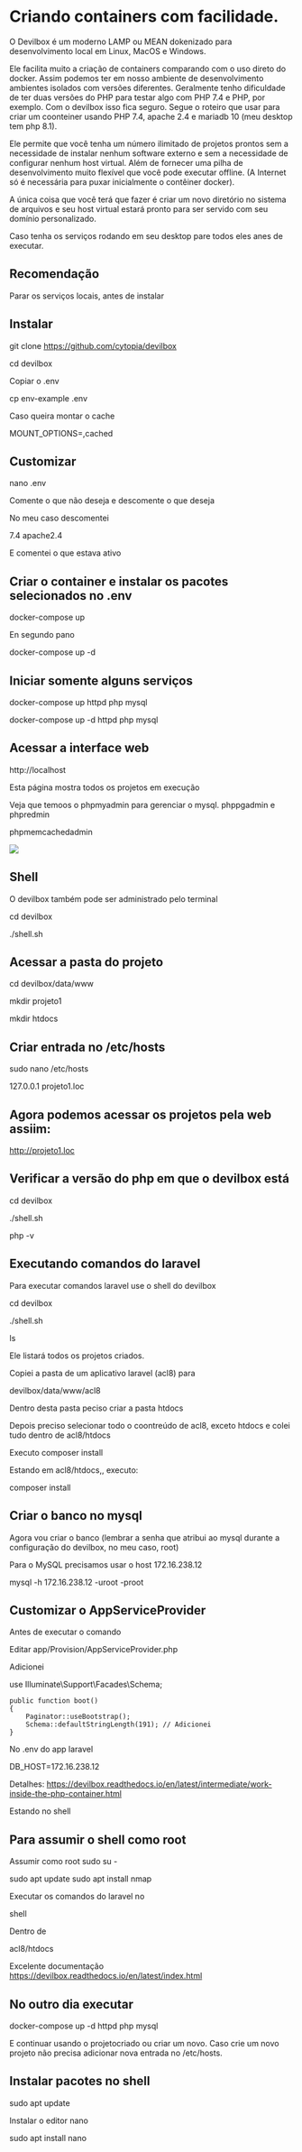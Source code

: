 # Criando  containers com facilidade.
O Devilbox é um moderno LAMP ou MEAN dokenizado para desenvolvimento local em Linux, MacOS e Windows.

Ele facilita muito a criação de containers comparando com o uso direto do docker. Assim podemos ter em nosso ambiente de desenvolvimento ambientes isolados com versões diferentes. Geralmente tenho dificuldade de ter duas versões do PHP para testar algo com PHP 7.4 e PHP, por exemplo. Com o devilbox isso fica seguro. Segue o roteiro que usar para criar um coonteiner usando PHP 7.4, apache 2.4 e mariadb 10 (meu desktop tem php 8.1).

Ele permite que você tenha um número ilimitado de projetos prontos sem a necessidade de instalar nenhum software externo e sem a necessidade de configurar nenhum host virtual. Além de fornecer uma pilha de desenvolvimento muito flexível que você pode executar offline. (A Internet só é necessária para puxar inicialmente o contêiner docker).

A única coisa que você terá que fazer é criar um novo diretório no sistema de arquivos e seu host virtual estará pronto para ser servido com seu domínio personalizado.

Caso tenha os serviços rodando em seu desktop pare todos eles anes de executar.

## Recomendação

Parar os serviços locais, antes de instalar

## Instalar

git clone https://github.com/cytopia/devilbox

cd devilbox

Copiar o .env

cp env-example .env

Caso queira montar o cache

MOUNT_OPTIONS=,cached

## Customizar

nano .env

Comente o que não deseja e descomente o que deseja

No meu caso descomentei

7.4
apache2.4

E comentei o que estava ativo

## Criar o container e instalar os pacotes selecionados no .env

docker-compose up

En segundo pano

docker-compose up -d

## Iniciar somente alguns serviços

docker-compose up httpd php mysql

docker-compose up -d httpd php mysql

## Acessar a interface web

http://localhost

Esta página mostra todos os projetos em execução

Veja que temoos o phpmyadmin para gerenciar o mysql. phppgadmin e phpredmin

phpmemcachedadmin

![](devilbox.png)

## Shell

O devilbox também pode ser administrado pelo terminal

cd devilbox

./shell.sh

## Acessar a pasta do projeto

cd devilbox/data/www

mkdir projeto1

mkdir htdocs

## Criar entrada no /etc/hosts

sudo nano /etc/hosts

127.0.0.1 projeto1.loc

## Agora podemos acessar os projetos pela web assiim:

http://projeto1.loc

## Verificar a versão do php em que o devilbox está

cd devilbox

./shell.sh

php -v

## Executando comandos do laravel

Para executar comandos laravel use o shell do devilbox

cd devilbox

./shell.sh

ls

Ele listará todos os projetos criados.

Copiei a pasta de um aplicativo laravel (acl8) para

devilbox/data/www/acl8

Dentro desta pasta peciso criar a pasta htdocs

Depois preciso selecionar todo o coontreúdo de acl8, exceto htdocs e colei tudo dentro de acl8/htdocs

Executo composer install

Estando em acl8/htdocs,, executo:

composer install

## Criar o banco no mysql

Agora vou criar o banco (lembrar a senha que atribui ao mysql durante a configuração do devilbox, no meu caso, root)


Para o MySQL precisamos usar o host 172.16.238.12

mysql -h 172.16.238.12 -uroot -proot

## Customizar o AppServiceProvider

Antes de executar o comando

Editar app/Provision/AppServiceProvider.php

Adicionei

use Illuminate\Support\Facades\Schema;

    public function boot()
    {
        Paginator::useBootstrap();
        Schema::defaultStringLength(191); // Adicionei
    }

No .env do app laravel

DB_HOST=172.16.238.12

Detalhes: https://devilbox.readthedocs.io/en/latest/intermediate/work-inside-the-php-container.html

Estando no shell

## Para assumir o shell como root

Assumir como root
sudo su -

sudo apt update
sudo apt install nmap

Executar os comandos do laravel no

shell

Dentro de

acl8/htdocs

Excelente documentação
https://devilbox.readthedocs.io/en/latest/index.html

## No outro dia executar

docker-compose up -d httpd php mysql

E continuar usando o projetocriado ou criar um novo. Caso crie um novo projeto não precisa adicionar nova entrada no /etc/hosts.

## Instalar pacotes no shell

sudo apt update

Instalar o editor nano

sudo apt install nano
